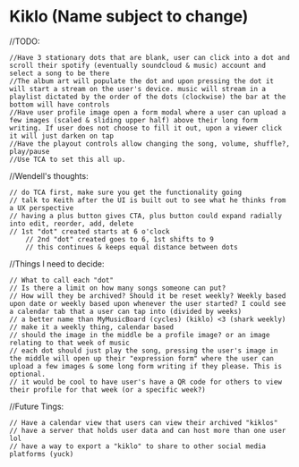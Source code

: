 #  Kiklo (Name subject to change)


//TODO:
    
    //Have 3 stationary dots that are blank, user can click into a dot and scroll their spotify (eventually soundcloud & music) account and select a song to be there
    //The album art will populate the dot and upon pressing the dot it will start a stream on the user's device. music will stream in a playlist dictated by the order of the dots (clockwise) the bar at the bottom will have controls
    //Have user profile image open a form modal where a user can upload a few images (scaled & sliding upper half) above their long form writing. If user does not choose to fill it out, upon a viewer click it will just darken on tap
    //Have the playout controls allow changing the song, volume, shuffle?, play/pause
    //Use TCA to set this all up.


//Wendell's thoughts:

    // do TCA first, make sure you get the functionality going
    // talk to Keith after the UI is built out to see what he thinks from a UX perspective
    // having a plus button gives CTA, plus button could expand radially into edit, reorder, add, delete
    // 1st "dot" created starts at 6 o'clock
        // 2nd "dot" created goes to 6, 1st shifts to 9
        // this continues & keeps equal distance between dots

//Things I need to decide:
    
    // What to call each "dot"
    // Is there a limit on how many songs someone can put?
    // How will they be archived? Should it be reset weekly? Weekly based upon date or weekly based upon whenever the user started? I could see a calendar tab that a user can tap into (divided by weeks)
    // a better name than MyMusicBoard (cycles) (kiklo) <3 (shark weekly)
    // make it a weekly thing, calendar based
    // should the image in the middle be a profile image? or an image relating to that week of music
    // each dot should just play the song, pressing the user's image in the middle will open up their "expression form" where the user can upload a few images & some long form writing if they please. This is optional.
    // it would be cool to have user's have a QR code for others to view their profile for that week (or a specific week?)
    
//Future Tings:

    // Have a calendar view that users can view their archived "kiklos"
    // have a server that holds user data and can host more than one user lol
    // have a way to export a "kiklo" to share to other social media platforms (yuck)
    
